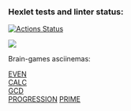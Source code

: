 ### Hexlet tests and linter status:
[![Actions Status](https://github.com/OiJefo/frontend-project-44/workflows/hexlet-check/badge.svg)](https://github.com/OiJefo/frontend-project-44/actions)

<a href="https://codeclimate.com/github/OiJefo/frontend-project-44/maintainability"><img src="https://api.codeclimate.com/v1/badges/2e2821b7c0f028d72efe/maintainability" /></a>

<p>Brain-games asciinemas:</p>
<a href="https://asciinema.org/a/qE8cjjgznkK29F2jpiuUsXBtz">EVEN</a><br>
<a href="https://asciinema.org/a/a8OnTcZfj2xUJ2RPo6O5cAuar">CALC</a><br>
<a href="https://asciinema.org/a/LMPZAaycCwDQxZpkQTudQt8DN">GCD</a><br>
<a href="https://asciinema.org/a/11p801MjNo1uDIvXBiYUnC8zP">PROGRESSION</a>
<a href="https://asciinema.org/a/ToUqniz6VMadSI54R38FsmjE9">PRIME</a>







